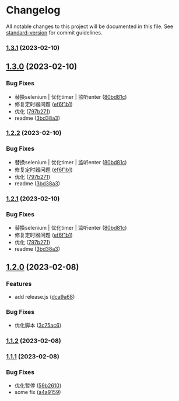 # Changelog

All notable changes to this project will be documented in this file. See [standard-version](https://github.com/conventional-changelog/standard-version) for commit guidelines.

### [1.3.1](https://gitea.jnsec.in/dongyg/auto_intranet/compare/v1.3.0...v1.3.1) (2023-02-10)

## [1.3.0](https://gitea.jnsec.in/dongyg/auto_intranet/compare/v1.2.0...v1.3.0) (2023-02-10)


### Bug Fixes

* 替换selenium | 优化timer | 监听enter ([80bd81c](https://gitea.jnsec.in/dongyg/auto_intranet/commit/80bd81c6f723a1a679fa3d8b8e9bc8d65b893e2c))
* 修复定时器问题 ([ef6f1b1](https://gitea.jnsec.in/dongyg/auto_intranet/commit/ef6f1b1eb446692375bd6ece810f4e14b7568991))
* 优化 ([797b271](https://gitea.jnsec.in/dongyg/auto_intranet/commit/797b2718131be385977897abf19f8ed3aa9c740b))
* readme ([3bd38a3](https://gitea.jnsec.in/dongyg/auto_intranet/commit/3bd38a3b754223807c13fb74f42ada0aedebb3a5))

### [1.2.2](https://gitea.jnsec.in/dongyg/auto_intranet/compare/v1.2.0...v1.2.2) (2023-02-10)


### Bug Fixes

* 替换selenium | 优化timer | 监听enter ([80bd81c](https://gitea.jnsec.in/dongyg/auto_intranet/commit/80bd81c6f723a1a679fa3d8b8e9bc8d65b893e2c))
* 修复定时器问题 ([ef6f1b1](https://gitea.jnsec.in/dongyg/auto_intranet/commit/ef6f1b1eb446692375bd6ece810f4e14b7568991))
* 优化 ([797b271](https://gitea.jnsec.in/dongyg/auto_intranet/commit/797b2718131be385977897abf19f8ed3aa9c740b))
* readme ([3bd38a3](https://gitea.jnsec.in/dongyg/auto_intranet/commit/3bd38a3b754223807c13fb74f42ada0aedebb3a5))

### [1.2.1](https://gitea.jnsec.in/dongyg/auto_intranet/compare/v1.2.0...v1.2.1) (2023-02-10)


### Bug Fixes

* 替换selenium | 优化timer | 监听enter ([80bd81c](https://gitea.jnsec.in/dongyg/auto_intranet/commit/80bd81c6f723a1a679fa3d8b8e9bc8d65b893e2c))
* 修复定时器问题 ([ef6f1b1](https://gitea.jnsec.in/dongyg/auto_intranet/commit/ef6f1b1eb446692375bd6ece810f4e14b7568991))
* 优化 ([797b271](https://gitea.jnsec.in/dongyg/auto_intranet/commit/797b2718131be385977897abf19f8ed3aa9c740b))
* readme ([3bd38a3](https://gitea.jnsec.in/dongyg/auto_intranet/commit/3bd38a3b754223807c13fb74f42ada0aedebb3a5))

## [1.2.0](https://gitea.jnsec.in/dongyg/auto_intranet/compare/v1.1.2...v1.2.0) (2023-02-08)


### Features

* add release.js ([dca9a68](https://gitea.jnsec.in/dongyg/auto_intranet/commit/dca9a685899b0adb5250c905e4d7c0a90b2bd5d4))


### Bug Fixes

* 优化脚本 ([3c75ac6](https://gitea.jnsec.in/dongyg/auto_intranet/commit/3c75ac63b2211ddc078ec290c1df592545d67608))

### [1.1.2](https://gitea.jnsec.in/dongyg/auto_intranet/compare/v1.1.1...v1.1.2) (2023-02-08)

### [1.1.1](https://gitea.jnsec.in/dongyg/auto_intranet/compare/v1.1.0...v1.1.1) (2023-02-08)


### Bug Fixes

* 优化暂停 ([59b2610](https://gitea.jnsec.in/dongyg/auto_intranet/commit/59b2610d5f7055c5ae23dff45d598ce64f8803ff))
* some fix ([a4a9159](https://gitea.jnsec.in/dongyg/auto_intranet/commit/a4a915921986a9ea23bb1998a1e55ef8f9843d9d))
